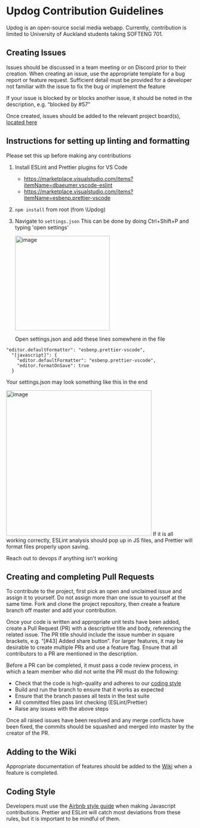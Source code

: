 # Updog Contribution Guidelines

Updog is an open-source social media webapp. Currently, contribution is limited to University of Auckland students taking SOFTENG 701.

## Creating Issues

Issues should be discussed in a team meeting or on Discord prior to their creation. When creating an issue, use the appropriate template for a bug report or feature request. Sufficient detail must be provided for a developer not familiar with the issue to fix the bug or implement the feature

If your issue is blocked by or blocks another issue, it should be noted in the description, e.g. “blocked by #57”

Once created, issues should be added to the relevant project board(s), [located here](https://github.com/SE701Team2/Updog/projects)

## Instructions for setting up linting and formatting

Please set this up before making any contributions

1. Install ESLint and Prettier plugins for VS Code

    - https://marketplace.visualstudio.com/items?itemName=dbaeumer.vscode-eslint
    - https://marketplace.visualstudio.com/items?itemName=esbenp.prettier-vscode

2. `npm install` from root (from \Updog)
3. Navigate to `settings.json`
   This can be done by doing Ctrl+Shift+P and typing 'open settings'

     <img width="253" alt="image" src="https://user-images.githubusercontent.com/61653096/157187749-e441e3fc-c4e2-47b2-995d-679c890abb4c.png">

    Open settings.json and add these lines somewhere in the file

```
"editor.defaultFormatter": "esbenp.prettier-vscode",
  "[javascript]": {
    "editor.defaultFormatter": "esbenp.prettier-vscode",
    "editor.formatOnSave": true
  }
```

Your settings.json may look something like this in the end

<img width="389" alt="image" src="https://user-images.githubusercontent.com/61653096/157187944-e5f03443-92c3-446f-a64d-1b4fb14f005b.png">
If it is all working correctly, ESLint analysis should pop up in JS files, and Prettier will format files properly upon saving.

Reach out to devops if anything isn't working

## Creating and completing Pull Requests

To contribute to the project, first pick an open and unclaimed issue and assign it to yourself. Do not assign more than one issue to yourself at the same time.
Fork and clone the project repository, then create a feature branch off master and add your contribution.

Once your code is written and appropriate unit tests have been added, create a Pull Request (PR) with a descriptive title and body, referencing the related issue. The PR title should include the issue number in square brackets, e.g. “[#43] Added share button”. For larger features, it may be desirable to create multiple PRs and use a feature flag. Ensure that all contributors to a PR are mentioned in the description.

Before a PR can be completed, it must pass a code review process, in which a team member who did not write the PR must do the following:

-   Check that the code is high-quality and adheres to our [coding style](#coding-style)
-   Build and run the branch to ensure that it works as expected
-   Ensure that the branch passes all tests in the test suite
-   All committed files pass lint checking (ESLint/Prettier)
-   Raise any issues with the above steps

Once all raised issues have been resolved and any merge conflicts have been fixed, the commits should be squashed and merged into master by the creator of the PR.

## Adding to the Wiki

Appropriate documentation of features should be added to the [Wiki](https://github.com/SE701Team2/Updog/wiki) when a feature is completed.

## Coding Style

Developers must use the [Airbnb style guide](https://airbnb.io/javascript/react/) when making Javascript contributions. Prettier and ESLint will catch most deviations from these rules, but it is important to be mindful of them.

